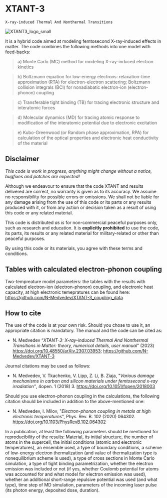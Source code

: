 # XTANT-3
`X-ray-induced Thermal And Nonthermal Transitions`

![XTANT3_logo_small](https://github.com/N-Medvedev/XTANT-3/assets/104917286/d4d9cd43-49c6-4b45-b733-fe8a78a458ee)


It is a hybrid code aimed at modeling femtosecond X-ray-induced effects in matter. The code combines the following methods into one model with feed-backs:

> a) Monte Carlo (MC) method for modeling X-ray-induced electron kinetics
 
> b) Boltzmann equation for low-energy electrons: relaxation-time approximation (RTA) for electron-electron scattering; Boltzmann collision integrals (BCI) for nonadiabatic electron-ion (electron-phonon) coupling
 
> c) Transferable tight binding (TB) for tracing electronic structure and interatomic forces
 
> d) Molecular dynamics (MD) for tracing atomic response to modification of the interatomic potential due to electronic excitation
 
> e) Kubo-Greenwood (or Random phase approximation, RPA) for calculation of the optical properties and electronic heat conductivity of the material

## Disclaimer

_This code is work in progress, anything might change without a notice, bugfixes and patches are expected!_

Although we endeavour to ensure that the code XTANT and results delivered are correct, no warranty is given as to its accuracy. We assume no responsibility for possible errors or omissions. We shall not be liable for any damage arising from the use of this code or its parts or any results produced with it, or from any action or decision taken as a result of using this code or any related material.

This code is distributed _as is_ for non-commercial peaceful purposes only, such as research and education. It is __explicitly prohibited__ to use the code, its parts, its results or any related material for military-related or other than peaceful purposes.

By using this code or its materials, you agree with these terms and conditions. 

## Tables with calculated electron-phonon coupling

Two-tempreature model parameters: the tables with the results with calculated electron-ion (electron-phonon) coupling, and electronic heat capacity, at high electronic temepratures can be found here:
https://github.com/N-Medvedev/XTANT-3_coupling_data

## How to cite

The use of the code is at your own risk. Should you chose to use it, an appropriate citation is mandatory. The manual and the code can be cited as:

* N. Medvedev “_XTANT-3: X-ray-induced Thermal And Nonthermal Transitions in Matter: theory, numerical details, user manual_” (2023) https://doi.org/10.48550/arXiv.2307.03953; https://github.com/N-Medvedev/XTANT-3

Journal citations may be used as follows: 

* N. Medvedev, V. Tkachenko, V. Lipp, Z. Li, B. Ziaja, "_Various damage mechanisms in carbon and silicon materials under femtosecond x-ray irradiation"_, 4open. 1 (2018) 3. https://doi.org/10.1051/fopen/2018003

Should you use electron-phonon coupling in the calculations, the following citation should be included in addition to the above-mentioned one:

* N. Medvedev, I. Milov, "_Electron-phonon coupling in metals at high electronic temperatures_", Phys. Rev. B. 102 (2020) 064302. https://doi.org/10.1103/PhysRevB.102.064302 

In a publication, at least the following parameters should be mentioned for reproducibility of the results:
Material, its initial structure, the number of atoms in the supercell, the initial conditions (atomic and electronic temperatures), an ensemble used, a type of boundary conditions, a scheme of low-energy electron thermalization (and value of thermalization type is nonequilibrium scheme is used), a type of cross sections in Monte Carlo simulation, a type of tight binding parametrization, whether the electron emission was included or not (if yes, whether Coulomb potential for atoms was accounted for and what model for electron emission was used), whether an additional short-range repulsive potential was used (and what type), time step of MD simulation, parameters of the incoming laser pulse (its photon energy, deposited dose, duration).
